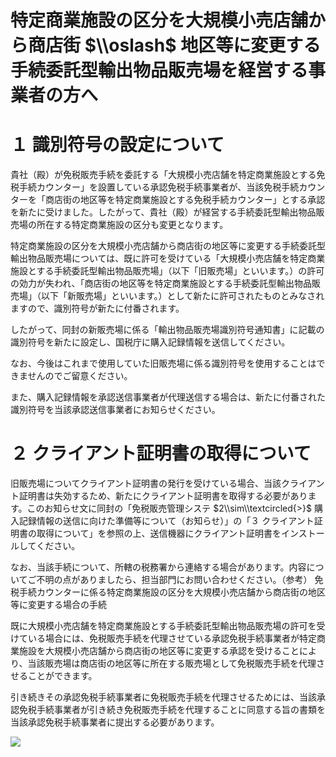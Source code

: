 # 特定商業施設の区分を大規模小売店舗から商店街 $\\oslash$ 地区等に変更する手続委託型輸出物品販売場を経営する事業者の方へ

# １ 識別符号の設定について

貴社（殿）が免税販売手続を委託する「大規模小売店舗を特定商業施設とする免税手続カウンター」を設置している承認免税手続事業者が、当該免税手続カウンターを「商店街の地区等を特定商業施設とする免税手続カウンター」とする承認を新たに受けました。したがって、貴社（殿）が経営する手続委託型輸出物品販売場の所在する特定商業施設の区分も変更となります。

特定商業施設の区分を大規模小売店舗から商店街の地区等に変更する手続委託型輸出物品販売場については、既に許可を受けている「大規模小売店舗を特定商業施設とする手続委託型輸出物品販売場」（以下「旧販売場」といいます。）の許可の効力が失われ、「商店街の地区等を特定商業施設とする手続委託型輸出物品販売場」（以下「新販売場」といいます。）として新たに許可されたものとみなされますので、識別符号が新たに付番されます。

したがって、同封の新販売場に係る「輸出物品販売場識別符号通知書」に記載の識別符号を新たに設定し、国税庁に購入記録情報を送信してください。

なお、今後はこれまで使用していた旧販売場に係る識別符号を使用することはできませんのでご留意ください。

また、購入記録情報を承認送信事業者が代理送信する場合は、新たに付番された識別符号を当該承認送信事業者にお知らせください。

# ２ クライアント証明書の取得について

旧販売場についてクライアント証明書の発行を受けている場合、当該クライアント証明書は失効するため、新たにクライアント証明書を取得する必要があります。このお知らせ文に同封の「免税販売管理システ $2\\sim\\textcircled{>}$ 購入記録情報の送信に向けた準備等について（お知らせ）」の「３ クライアント証明書の取得について」を参照の上、送信機器にクライアント証明書をインストールしてください。

なお、当該手続について、所轄の税務署から連絡する場合があります。内容についてご不明の点がありましたら、担当部門にお問い合わせください。（参考） 免税手続カウンターに係る特定商業施設の区分を大規模小売店舗から商店街の地区等に変更する場合の手続

既に大規模小売店舗を特定商業施設とする手続委託型輸出物品販売場の許可を受けている場合には、免税販売手続を代理させている承認免税手続事業者が特定商業施設を大規模小売店舗から商店街の地区等に変更する承認を受けることにより、当該販売場は商店街の地区等に所在する販売場として免税販売手続を代理させることができます。

引き続きその承認免税手続事業者に免税販売手続を代理させるためには、当該承認免税手続事業者が引き続き免税販売手続を代理することに同意する旨の書類を当該承認免税手続事業者に提出する必要があります。

![](https://www.nta.go.jp/tmp/7e06de80-0d53-4409-a79c-8b7cfd18da44/images/5bc8e73b732b95301e8f03d6cea7f7708c7f0b3ffe1595b8e7284208fa33e80f.jpg)